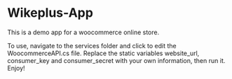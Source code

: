 # Wikeplus-App

This is a demo app for a woocommerce online store.

To use, navigate to the services folder and click to edit the WoocommerceAPI.cs file. Replace the static variables website_url, consumer_key and consumer_secret with your own information, then run it. Enjoy!
